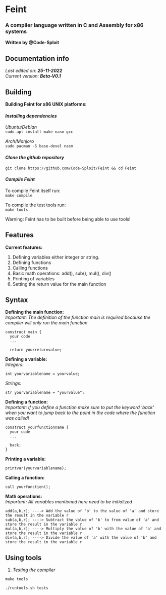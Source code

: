 # Feint

### A compiler language written in C and Assembly for x86 systems

**Written by @Code-Sploit**

## Documentation info
*Last edited on: **25-11-2022***<br>
*Current version: **Beta-V0.1***


## Building
**Building Feint for x86 UNIX platforms:**<br>
#### *Installing dependencies*<br>

*Ubuntu/Debian*<br>
`sudo apt install make nasm gcc`<br>

*Arch/Manjoro*<br>
`sudo pacman -S base-devel nasm`<br>

#### *Clone the github repository*<br>
`git clone https://github.com/Code-Sploit/Feint && cd Feint`<br>

#### *Compile Feint*<br>

To compile Feint itself run:<br>
`make compile`<br>

To compile the test tools run:<br>
`make tools`<br>

Warning: Feint has to be built before being able to use tools!

## Features

**Current features:**<br>
1. Defining variables either integer or string.
2. Defining functions
3. Calling functions
4. Basic math operations: add(), sub(), mul(), div()
5. Printing of variables
6. Setting the return value for the main function

## Syntax

**Defining the main function:**<br>
*Important: The definition of the function main is required because the compiler will only run the main function*

```
construct main {
  your code
  ...
  
  return yourreturnvalue;
```

**Defining a variable:**<br>
*Integers:*
```
int yourvariablename = yourvalue;
```

*Strings:*
```
str yourvariablename = "yourvalue";
```


**Defining a function:**<br>
*Important: If you define a function make sure to put the keyword 'back' when you want to jump back to the point in the code where the function was called!*

```
construct yourfunctionname {
  your code
  ...
  
  back;
}
```

**Printing a variable:**<br>
```
printvar(yourvariablename);
```

**Calling a function:**<br>
```
call yourfunction();
```

**Math operations:**<br>
*Important: All variables mentioned here need to be initialized*<br>

```
add(a,b,r); ----> Add the value of 'b' to the value of 'a' and store the result in the variable r
sub(a,b,r); ----> Subtract the value of 'b' to from value of 'a' and store the result in the variable r
mul(a,b,r); ----> Multiply the value of 'b' with the value of 'a' and store the result in the variable r
div(a,b,r); ----> Divide the value of 'a' with the value of 'b' and store the result in the variable r
```

## Using tools
1. *Testing the compiler*

```
make tools

./runtools.sh tests
```
